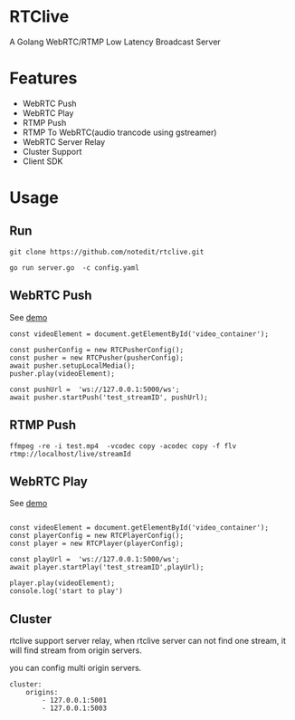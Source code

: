 # RTClive
A Golang WebRTC/RTMP Low Latency Broadcast Server


# Features

- WebRTC Push
- WebRTC Play
- RTMP Push
- RTMP To WebRTC(audio trancode using gstreamer)
- WebRTC Server Relay
- Cluster Support 
- Client SDK 



# Usage




## Run

```
git clone https://github.com/notedit/rtclive.git

go run server.go  -c config.yaml

```


## WebRTC Push


See [demo](https://github.com/notedit/RTCLive-js/blob/master/demo/pusher.html)


```
const videoElement = document.getElementById('video_container');

const pusherConfig = new RTCPusherConfig();
const pusher = new RTCPusher(pusherConfig);
await pusher.setupLocalMedia();
pusher.play(videoElement);

const pushUrl =  'ws://127.0.0.1:5000/ws';
await pusher.startPush('test_streamID', pushUrl);
```


## RTMP Push

```
ffmpeg -re -i test.mp4  -vcodec copy -acodec copy -f flv rtmp://localhost/live/streamId
```

## WebRTC Play

See [demo](https://github.com/notedit/RTCLive-js/blob/master/demo/player.html)

```

const videoElement = document.getElementById('video_container');
const playerConfig = new RTCPlayerConfig();
const player = new RTCPlayer(playerConfig);

const playUrl =  'ws://127.0.0.1:5000/ws';
await player.startPlay('test_streamID',playUrl);

player.play(videoElement);
console.log('start to play')
```


## Cluster

rtclive support server relay, when rtclive server can not find one stream, it will find stream from origin servers.

you can config multi origin servers.


```
cluster:
    origins:
        - 127.0.0.1:5001
        - 127.0.0.1:5003

```









